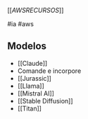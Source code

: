 [[_AWSRECURSOS_]]

#ia #aws



## Modelos 
- [[Claude]]
- Comande e incorpore
- [[Jurassic]]
- [[Llama]] 
- [[Mistral AI]]
- [[Stable Diffusion]]
- [[Titan]]